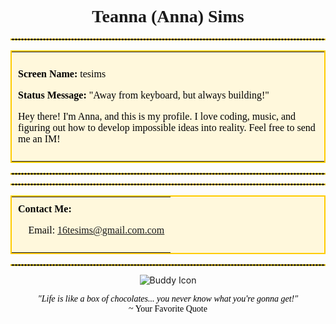 <!-- AIM Profile Style README -->

<!-- Header Section: AIM Logo and Greeting -->
<p align="center">
</p>

<h1 align="center" style="font-family: 'Comic Sans MS', cursive;">
  Teanna (Anna) Sims
</h1>

<!-- Divider -->
<hr style="border: 1px dashed #FFCC00;">

<!-- About Me Section -->
<table align="center" width="600" style="border: 2px solid #FFCC00; background-color: #FFF8DC;">
  <tr>
    <td style="padding: 10px; font-family: 'Comic Sans MS', cursive; color: #000;">
      <!-- Insert your introduction here -->
      <p><b>Screen Name:</b> tesims</p>
      <p><b>Status Message:</b> "Away from keyboard, but always building!"</p>
      <p>Hey there! I'm Anna, and this is my profile. I love coding, music, and figuring out how to develop impossible ideas into reality. Feel free to send me an IM!</p>
    </td>
  </tr>
</table>

<!-- Divider -->
<hr style="border: 1px dashed #FFCC00;">



<!-- Divider -->
<hr style="border: 1px dashed #FFCC00;">

<!-- Contact Section -->
<table align="center" width="600" style="border: 2px solid #FFCC00; background-color: #FFF8DC;">
  <tr>
    <td style="padding: 10px; font-family: 'Comic Sans MS', cursive; color: #000;">
      <b>Contact Me:</b>
      <p>📧 Email: <a href="mailto:16tesims@gmail.com">16tesims@gmail.com.com</a></p>
    </td>
  </tr>
</table>

<!-- Divider -->
<hr style="border: 1px dashed #FFCC00;">

<!-- Buddy Icon and Footer -->
<p align="center">
  <img src="https://via.placeholder.com/50x50?text=Buddy+Icon" alt="Buddy Icon">
</p>

<p align="center" style="font-family: 'Comic Sans MS', cursive; color: #000;">
  <i>"Life is like a box of chocolates... you never know what you're gonna get!"</i><br>
  ~ Your Favorite Quote
</p>


